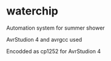 # waterchip
Automation system for summer shower

AvrStudion 4 and avrgcc used

Encodded as cp1252 for AvrStudion 4
